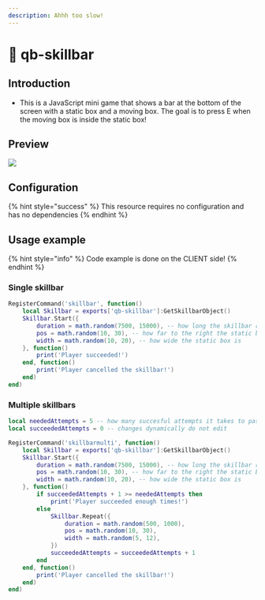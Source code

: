 ```yaml
---
description: Ahhh too slow!
---
```


# 🤹 qb-skillbar

## Introduction

-   This is a JavaScript mini game that shows a bar at the bottom of the screen with a static box and a moving box. The goal is to press E when the moving box is inside the static box!

## Preview

![](../.gitbook/assets/skillbar.png)

## Configuration

{% hint style="success" %}
This resource requires no configuration and has no dependencies
{% endhint %}

## Usage example

{% hint style="info" %}
Code example is done on the CLIENT side!
{% endhint %}

### Single skillbar

```lua
RegisterCommand('skillbar', function()
    local Skillbar = exports['qb-skillbar']:GetSkillbarObject()
    Skillbar.Start({
        duration = math.random(7500, 15000), -- how long the skillbar runs for
        pos = math.random(10, 30), -- how far to the right the static box is
        width = math.random(10, 20), -- how wide the static box is
    }, function()
        print('Player succeeded!')
    end, function()
        print('Player cancelled the skillbar!')
    end)
end)
```

### Multiple skillbars

```lua
local neededAttempts = 5 -- how many succesful attempts it takes to pass
local succeededAttempts = 0 -- changes dynamically do not edit

RegisterCommand('skillbarmulti', function()
    local Skillbar = exports['qb-skillbar']:GetSkillbarObject()
    Skillbar.Start({
        duration = math.random(7500, 15000), -- how long the skillbar runs for
        pos = math.random(10, 30), -- how far to the right the static box is
        width = math.random(10, 20), -- how wide the static box is
    }, function()
        if succeededAttempts + 1 >= neededAttempts then
            print('Player succeeded enough times!')
        else
            Skillbar.Repeat({
                duration = math.random(500, 1000),
                pos = math.random(10, 30),
                width = math.random(5, 12),
            })
            succeededAttempts = succeededAttempts + 1
        end
    end, function()
        print('Player cancelled the skillbar!')
    end)
end)
```
